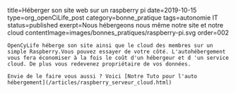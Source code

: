 title=Héberger son site web sur un raspberry pi
date=2019-10-15
type=org_openCiLife_post
category=bonne_pratique
tags=autonomie IT
status=published
exerpt=Nous hébergeons nous même notre site et notre cloud
contentImage=images/bonnes_pratiques/raspberry-pi.svg
order=002
~~~~~~
OpenCyLife héberge son site ainsi que le cloud des membres sur un simple Raspberry.Vous pouvez essayer de votre côté. L'autohébergement vous fera économiser à la fois le coût d'un hébergeur et d 'un service cloud. De plus vous redevenez propriétaire de vos données.

Envie de le faire vous aussi ? Voici [Notre Tuto pour l'auto hébergement](/articles/raspberry_serveur_cloud.html)